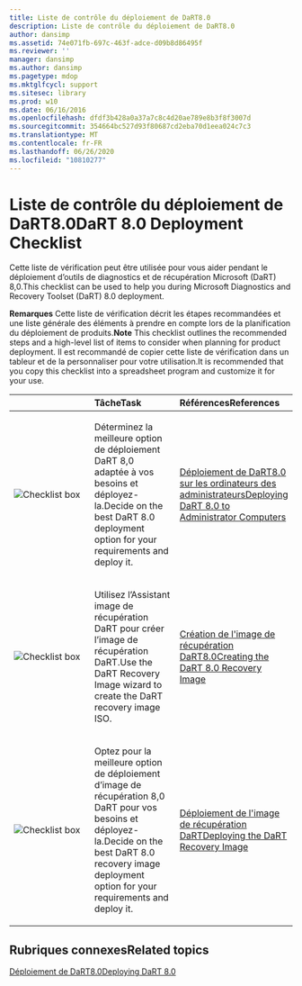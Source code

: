 ```yaml
---
title: Liste de contrôle du déploiement de DaRT8.0
description: Liste de contrôle du déploiement de DaRT8.0
author: dansimp
ms.assetid: 74e071fb-697c-463f-adce-d09b8d86495f
ms.reviewer: ''
manager: dansimp
ms.author: dansimp
ms.pagetype: mdop
ms.mktglfcycl: support
ms.sitesec: library
ms.prod: w10
ms.date: 06/16/2016
ms.openlocfilehash: dfdf3b428a0a37a7c8c4d20ae789e8b3f8f3007d
ms.sourcegitcommit: 354664bc527d93f80687cd2eba70d1eea024c7c3
ms.translationtype: MT
ms.contentlocale: fr-FR
ms.lasthandoff: 06/26/2020
ms.locfileid: "10810277"
---
```

# <span data-ttu-id="cd630-103">Liste de contrôle du déploiement de DaRT8.0</span><span class="sxs-lookup"><span data-stu-id="cd630-103">DaRT 8.0 Deployment Checklist</span></span>


<span data-ttu-id="cd630-104">Cette liste de vérification peut être utilisée pour vous aider pendant le déploiement d’outils de diagnostics et de récupération Microsoft (DaRT) 8,0.</span><span class="sxs-lookup"><span data-stu-id="cd630-104">This checklist can be used to help you during Microsoft Diagnostics and Recovery Toolset (DaRT) 8.0 deployment.</span></span>

<span data-ttu-id="cd630-105">**Remarques**  Cette liste de vérification décrit les étapes recommandées et une liste générale des éléments à prendre en compte lors de la planification du déploiement de produits.</span><span class="sxs-lookup"><span data-stu-id="cd630-105">**Note** This checklist outlines the recommended steps and a high-level list of items to consider when planning for product deployment.</span></span> <span data-ttu-id="cd630-106">Il est recommandé de copier cette liste de vérification dans un tableur et de la personnaliser pour votre utilisation.</span><span class="sxs-lookup"><span data-stu-id="cd630-106">It is recommended that you copy this checklist into a spreadsheet program and customize it for your use.</span></span>

 

<table>
<colgroup>
<col width="33%" />
<col width="33%" />
<col width="33%" />
</colgroup>
<thead>
<tr class="header">
<th align="left"></th>
<th align="left"><span data-ttu-id="cd630-107">Tâche</span><span class="sxs-lookup"><span data-stu-id="cd630-107">Task</span></span></th>
<th align="left"><span data-ttu-id="cd630-108">Références</span><span class="sxs-lookup"><span data-stu-id="cd630-108">References</span></span></th>
</tr>
</thead>
<tbody>
<tr class="odd">
<td align="left"><img src="images/checklistbox.gif" alt="Checklist box" /></td>
<td align="left"><p><span data-ttu-id="cd630-109">Déterminez la meilleure option de déploiement DaRT 8,0 adaptée à vos besoins et déployez-la.</span><span class="sxs-lookup"><span data-stu-id="cd630-109">Decide on the best DaRT 8.0 deployment option for your requirements and deploy it.</span></span></p></td>
<td align="left"><p><a href="deploying-dart-80-to-administrator-computers-dart-8.md" data-raw-source="[Deploying DaRT 8.0 to Administrator Computers](deploying-dart-80-to-administrator-computers-dart-8.md)"><span data-ttu-id="cd630-110">Déploiement de DaRT8.0 sur les ordinateurs des administrateurs</span><span class="sxs-lookup"><span data-stu-id="cd630-110">Deploying DaRT 8.0 to Administrator Computers</span></span></a></p></td>
</tr>
<tr class="even">
<td align="left"><img src="images/checklistbox.gif" alt="Checklist box" /></td>
<td align="left"><p><span data-ttu-id="cd630-111">Utilisez l’Assistant image de récupération DaRT pour créer l’image de récupération DaRT.</span><span class="sxs-lookup"><span data-stu-id="cd630-111">Use the DaRT Recovery Image wizard to create the DaRT recovery image ISO.</span></span></p></td>
<td align="left"><p><a href="creating-the-dart-80-recovery-image-dart-8.md" data-raw-source="[Creating the DaRT 8.0 Recovery Image](creating-the-dart-80-recovery-image-dart-8.md)"><span data-ttu-id="cd630-112">Création de l'image de récupération DaRT8.0</span><span class="sxs-lookup"><span data-stu-id="cd630-112">Creating the DaRT 8.0 Recovery Image</span></span></a></p></td>
</tr>
<tr class="odd">
<td align="left"><img src="images/checklistbox.gif" alt="Checklist box" /></td>
<td align="left"><p><span data-ttu-id="cd630-113">Optez pour la meilleure option de déploiement d’image de récupération 8,0 DaRT pour vos besoins et déployez-la.</span><span class="sxs-lookup"><span data-stu-id="cd630-113">Decide on the best DaRT 8.0 recovery image deployment option for your requirements and deploy it.</span></span></p></td>
<td align="left"><p><a href="deploying-the-dart-recovery-image-dart-8.md" data-raw-source="[Deploying the DaRT Recovery Image](deploying-the-dart-recovery-image-dart-8.md)"><span data-ttu-id="cd630-114">Déploiement de l'image de récupération DaRT</span><span class="sxs-lookup"><span data-stu-id="cd630-114">Deploying the DaRT Recovery Image</span></span></a></p></td>
</tr>
</tbody>
</table>

 

## <span data-ttu-id="cd630-115">Rubriques connexes</span><span class="sxs-lookup"><span data-stu-id="cd630-115">Related topics</span></span>


[<span data-ttu-id="cd630-116">Déploiement de DaRT8.0</span><span class="sxs-lookup"><span data-stu-id="cd630-116">Deploying DaRT 8.0</span></span>](deploying-dart-80-dart-8.md)

 

 





